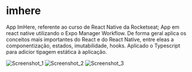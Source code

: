 # imhere
App ImHere, referente ao curso de React Native da Rocketseat;
App em react native utilizando o Expo Manager Workflow.
De forma geral aplica os conceitos mais importantes do React
e do React Native, entre eleas a componentização, estados,
imutabilidade, hooks.
Aplicado o Typescript para adicior tipagem estática à aplicação.

![Screenshot_1](https://github.com/Sillmann/imhere-reactnative-rocketseat/assets/58642347/a102a9a2-7cb5-40b7-8d0a-f8ad0857f2a4)
![Screenshot_2](https://github.com/Sillmann/imhere-reactnative-rocketseat/assets/58642347/5ea377d0-b99d-4f64-a16c-dfa4145b0d2a)
![Screenshot_3](https://github.com/Sillmann/imhere-reactnative-rocketseat/assets/58642347/fa32446c-4ff8-4c00-b7cf-458bb50c9413)
